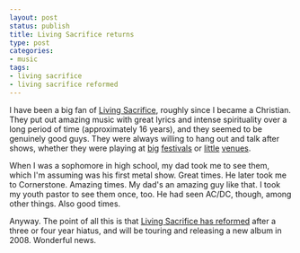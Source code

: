 ```yaml
---
layout: post
status: publish
title: Living Sacrifice returns
type: post
categories:
- music
tags:
- living sacrifice
- living sacrifice reformed
---
```

I have been a big fan of <a href="http://www.livingsacrifice.com/">Living Sacrifice</a>, roughly since I became a Christian. They put out amazing music with great lyrics and intense spirituality over a long period of time (approximately 16 years), and they seemed to be genuinely good guys. They were always willing to hang out and talk after shows, whether they were playing at <a href="http://www.cornerstonefestival.com/">big</a> <a href="http://www.myspace.com/milwaukeemetalfest">festivals</a> or <a href="http://www.cafejam.com/">little</a> <a href="http://www.statemedia.com/">venues</a>.

When I was a sophomore in high school, my dad took me to see them, which I'm assuming was his first metal show. Great times. He later took me to Cornerstone. Amazing times. My dad's an amazing guy like that. I took my youth pastor to see them once, too. He had seen AC/DC, though, among other things. Also good times.

Anyway. The point of all this is that <a href="http://blog.myspace.com/index.cfm?fuseaction=blog.view&friendID=133593122&blogID=354819091">Living Sacrifice has reformed</a> after a three or four year hiatus, and will be touring and releasing a new album in 2008. Wonderful news.
